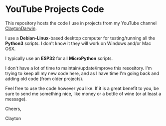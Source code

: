 # YouTube Projects Code

This repository hosts the code I use in projects from my YouTube channel [ClaytonDarwin](https://www.youtube.com/claytondarwin).

I use a **Debian-Linux**-based desktop computer for testing/running all the **Python3** scripts. I don't know it they will work on Windows and/or Mac OSX.

I typically use an **ESP32** for all **MicroPython** scripts.

I don't have a lot of time to maintain/update/improve this resository. I'm trying to keep all my new code here, and as I have time I'm going back and adding old code (from older projects).

Feel free to use the code however you like. If it is a great benefit to you, be sure to send me something nice, like money or a bottle of wine (or at least a message).

Cheers,

Clayton

